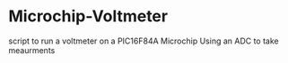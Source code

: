 # Microchip-Voltmeter
script to run a voltmeter on a PIC16F84A Microchip
Using an ADC to take meaurments
